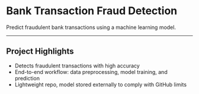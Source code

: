 # Bank Transaction Fraud Detection

Predict fraudulent bank transactions using a machine learning model.

---

## Project Highlights

- Detects fraudulent transactions with high accuracy  
- End-to-end workflow: data preprocessing, model training, and prediction  
- Lightweight repo, model stored externally to comply with GitHub limits  

